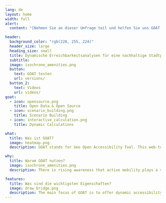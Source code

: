 ```yaml
---
lang: de
layout: home
width: full
alert:
  content: "[Nehmen Sie an dieser Umfrage teil und helfen Sie uns GOAT zu verbessern](https://www.umfrage.sv.bgu.tum.de/index.php/837925?lang=de)"

header:
  background_color: "rgb(228, 255, 224)"
  header_size: large
  heading_size: small
  title: Dynamische Erreichbarkeitsanalysen für eine nachhaltige Stadtplanung
  subtitle: 
  image: isochrone_amenities.png
  button:
    text: GOAT testen
    url: versions/
  button_2:
    text: Videos
    url: videos/
goat:
  - icon: opensource.png
    title: Open Data & Open Source
  - icon: scenario_building.png
    title: Scenario Building
  - icon: interactive_calculation.png
    title: Dynamic Calculations

what:
  title: Was ist GOAT?
  image: heatmap.png
  description: GOAT stands for Geo Open Accessibility Tool. This web-tool is meant to be open source, interactive, flexible and useful for accessibility planning. It is under development at the [Chair for Urban Structure and Transport Planning at TUM](https://www.bgu.tum.de/sv/startseite/). Currently, GOAT is designed to model walking accessibility, however frequent enhancements and extensions will be made on a regular basis. At the moment you can test the demo version of GOAT for the city of Munich [here](https://goat.open-accessibility.org/).

why:
  title: Warum GOAT nutzen?
  image: isochrone_amenities.png
  description: There is rising awareness that active mobility plays a vital role in urban transport systems. However, to the date there are few planning instruments that are focusing on walking and cycling. GOAT as an accessibility tool is therefore designed to model walking/cycling accessibility and serve as a suitable instrument for easier, better and more open transport and urban planning.

features:
  title: Was sind die wichtigsten Eigenschaften?
  image: draw_bridge.png
  description: The main focus of GOAT is to offer dynamic accessibility analysis at the neighborhood level. At the moment, only the walking mode is supported but soon cycling will follow. With GOAT, you can calculate different accessibility indicators such as isochrones and gravity-based heat-maps. What is more special about GOAT is that you can develop your own case scenarios, for instance you can model a new bridge over a river, and examine corresponding changes in accessibility. You can view GOAT in action in the videos [here](https://www.open-accessibility.org/videos).
---
```


